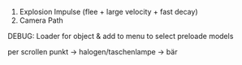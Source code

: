 1. Explosion Impulse (flee + large velocity + fast decay)
2. Camera Path

DEBUG: Loader for object & add to menu to select preloade models

per scrollen punkt -> halogen/taschenlampe -> bär
